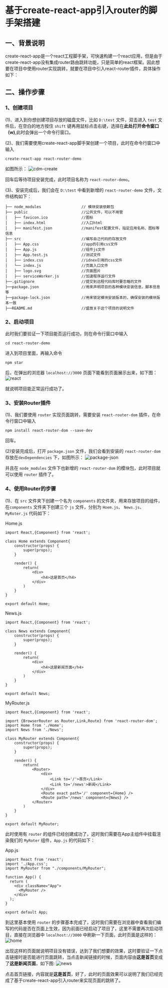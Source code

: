 # 基于create-react-app引入router的脚手架搭建 

## 一、背景说明
create-react-app是一个react工程脚手架，可快速构建一个react应用，但是由于create-react-app没有集成router路由跳转功能，只是简单的react框架。因此想要在项目中使用router实现跳转，就要在项目中引入react-router插件，具体操作如下：

## 二、操作步骤

### 1、创建项目
(1)、进入到你想创建项目存放的磁盘文件，比如 `D:\test` 文件，双击进入 `test` 文件后，在空白的地方按住 `shift` 键再用鼠标点击右键，选择在**此处打开命令窗口（w)**,此时会弹出一个命令行窗口。

(2)、我们需要使用create-react-app脚手架创建一个项目，此时在命令行窗口中输入

`create-react-app react-router-demo`

如图所示：
![cdm-create](https://github.com/lijinping2017/react-router-demo/raw/master/docImages/cmd-creact.jpg)

回车后等待项目安装完成，此时项目名称为 `react-router-demo`。

(3)、安装完成后，我们会在 `D:\test` 中看到新增的 `react-router-demo` 文件，文件结构如下：

	├── node_modules                  // 模块安装依赖包
	├── public                        //公共文件，可以不用管
	│   ├── favicon.ico               //图标
	│   ├── index.html                //入口html
	│   ├── manifest.json             //manifest配置文件，指定应用名称、图标等信息
	├── src 						  //编写自己代码的存放文件
	│   ├── App.css                   //app的引用css文件
	│   ├── App.js					  //组件js文件
	│   ├── App.test.js               //测试文件
	│   ├── index.css                 //idnex引用的css文件
	│   └── index.js				  //页面入口文件
	│   ├── logo.svg                  //页面图片
	│   ├── serviceWorker.js          //加速程序运行文件
	├──.gitignore                     //提交到远程代码库时要忽略的文件
	├──package.json                   //用来声明项目的各种模块安装信息，脚本信息等
	├──package-lock.json              //用来锁定模块安装版本的，确保安装的模块版本一致
	├──README.md					  //盛放关于这个项目的说明文件 

### 2、启动项目
此时我们要验证一下项目能否运行成功，则在命令行窗口中输入

`cd react-router-demo`

进入到项目里面，再输入命令

`npm star`

后，在弹出的浏览器 `localhost://3000` 页面下能看到页面展示出来，如下图：
![react](https://github.com/lijinping2017/react-router-demo/raw/master/docImages/react.jpg)

就说明项目能正常运行成功了。

### 3、安装Router插件
(1)、我们要使用 `router` 实现页面跳转，需要安装 `react-router-dom` 插件，在命令行窗口中输入

`npm install react-router-dom --save-dev`

回车。

(2)安装完成后，打开 `package.json` 文件，我们会看到安装的 `react-router-dom` 存放在`devDependencies` 下，如图所示：
![package-json](https://github.com/lijinping2017/react-router-demo/raw/master/docImages/package-json.jpg)

并且在 `node_modules` 文件下也新增的 `react-router-dom` 的模块包，此时项目就可以使用 `router` 插件了。

### 4、使用Router的步骤
(1)、在 `src` 文件夹下创建一个名为 `components` 的文件夹，用来存放项目的组件，在`components` 文件夹下创建三个 `js` 文件，分别为 `Hoem.js`、 `News.js`、 `MyRoter.js` 代码如下：

Home.js

	import React,{Component} from 'react';
	
	class Home extends Component{
		constructor(props) {
			super(props);
		}
	
		render() {
			return(
				<div>
					<h4>这是首页</h4>
				</div>
			)
		}
	}
	
	export default Home;




News.js
	
	import React,{Component} from 'react';
	
	class News extends Component{
		constructor(props) {
			super(props);
		}
	
		render() {
			return(
				<div>
					<h4>这是新闻页面</h4>
				</div>
			)
		}
	}
	
	export default News;




MyRouter.js

	import React,{Component} from 'react';
	
	import {BrowserRouter as Router,Link,Route} from 'react-router-dom';
	import Home from './Home';
	import News from './News';
	
	class MyRouter extends Component{
		constructor(props) {
			super(props);
		}
	
		render() {
			return(
				<Router>
					<div>
						<Link to='/'>首页</Link>
						<Link to='/news'>新闻</Link>
					</div>
					<Route exact path='/' component={Home} />
					<Route path='/news' component={News} />
				</Router>
			)
		}
	}
	
	export default MyRouter;

此时使用有 `router` 的组件已经创建成功了，这时我们需要在App主组件中挂载渲染我们的 `MyRoter` 组件，`App.js` 的代码如下：

	
App.js
	
	import React from 'react';
	import './App.css';
	import MyRouter from "./components/MyRouter";
	
	function App() {
	  return (
	    <div className="App">
	      <MyRouter />
	    </div>
	  );
	}
	
	export default App;


到这里基本使用 `router` 的步骤基本完成了，这时我们需要在浏览器中查看我们编写的代码是否在页面上生效，因为前面已经启动了项目了，这里不需要再次启动项目，直接在浏览器中 `localhost://3000` 中刷新一下页面，此时页面是这样的：
![home](https://github.com/lijinping2017/react-router-demo/raw/master/docImages/home.jpg)

出现这样的页面就说明项目没有错误，达到了我们想要的效果，这时要验证一下点击链接时是否能进行页面跳转，当点击新闻链接的时候，页面内容由**这是首页**变成了**这是新闻页面**，如下图:
![news](https://github.com/lijinping2017/react-router-demo/raw/master/docImages/news.jpg)


点击首页链接，内容就是**这是首页**，好了，此时的页面效果可以说明了我们已经完成了基于create-react-app引入router来实现页面的跳转了。




